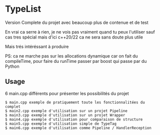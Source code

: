 # TypeList

Version Complete du projet avec beaucoup plus de contenue et de test 

En vrai ca serre à rien, je ne vois pas vraiment quand tu peux l'utiliser sauf cas tres spécial mais d'ici c++20/22 ca ne sera sans doute plus utile 

Mais trés intéréssant à produire

PS: ca ne marche pas sur les allocations dynamique car on fait du compileTime,
pour faire du runTime passer par boost qui passe par du Python

## Usage

6 main.cpp différents pour présenter les possibilités du projet

```
$ main.cpp exemple de pratiquement toute les fonctionnalitées du complet
$ main2.cpp exemple d'utilisation sur un projet Pipeline
$ main3.cpp exemple d'utilisation sur un projet Wrapper
$ main4.cpp exemple d'utilisation pour comparaison de structure
$ main5.cpp exemple d'utilisation simple de TypeTag
$ main6.cpp exemple d'utilisation comme Pipeline / HandlerReception
```
